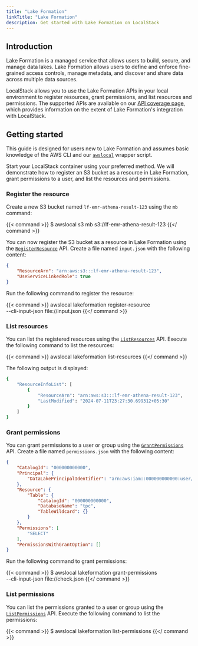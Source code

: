 ```yaml
---
title: "Lake Formation"
linkTitle: "Lake Formation"
description: Get started with Lake Formation on LocalStack
---
```


## Introduction

Lake Formation is a managed service that allows users to build, secure, and manage data lakes. Lake Formation allows users to define and enforce fine-grained access controls, manage metadata, and discover and share data across multiple data sources.

LocalStack allows you to use the Lake Formation APIs in your local environment to register resources, grant permissions, and list resources and permissions. The supported APIs are available on our [API coverage page](https://docs.localstack.cloud/references/coverage/coverage_lakeformation/), which provides information on the extent of Lake Formation's integration with LocalStack.

## Getting started

This guide is designed for users new to Lake Formation and assumes basic knowledge of the AWS CLI and our [`awslocal`](https://github.com/localstack/awscli-local) wrapper script.

Start your LocalStack container using your preferred method. We will demonstrate how to register an S3 bucket as a resource in Lake Formation, grant permissions to a user, and list the resources and permissions.

### Register the resource

Create a new S3 bucket named `lf-emr-athena-result-123` using the `mb` command:

{{< command >}}
$ awslocal s3 mb s3://lf-emr-athena-result-123
{{</ command >}}

You can now register the S3 bucket as a resource in Lake Formation using the [`RegisterResource`](https://docs.aws.amazon.com/lake-formation/latest/dg/API_RegisterResource.html) API. Create a file named `input.json` with the following content:

```json
{
    "ResourceArn": "arn:aws:s3:::lf-emr-athena-result-123",
    "UseServiceLinkedRole": true
}
```

Run the following command to register the resource:

{{< command >}}
awslocal lakeformation register-resource \
    --cli-input-json file://input.json
{{</ command >}}

### List resources

You can list the registered resources using the [`ListResources`](https://docs.aws.amazon.com/lake-formation/latest/dg/API_ListResources.html) API. Execute the following command to list the resources:

{{< command >}}
awslocal lakeformation list-resources
{{</ command >}}

The following output is displayed:

```bash
{
    "ResourceInfoList": [
        {
            "ResourceArn": "arn:aws:s3:::lf-emr-athena-result-123",
            "LastModified": "2024-07-11T23:27:30.699312+05:30"
        }
    ]
}
```

### Grant permissions

You can grant permissions to a user or group using the [`GrantPermissions`](https://docs.aws.amazon.com/lake-formation/latest/dg/API_GrantPermissions.html) API. Create a file named `permissions.json` with the following content:

```json
{
    "CatalogId": "000000000000",
    "Principal": {
        "DataLakePrincipalIdentifier": "arn:aws:iam::000000000000:user/lf-developer"
    },
    "Resource": {
        "Table": {
            "CatalogId": "000000000000",
            "DatabaseName": "tpc",
            "TableWildcard": {}
        }
    },
    "Permissions": [
        "SELECT"
    ],
    "PermissionsWithGrantOption": []
}
```

Run the following command to grant permissions:

{{< command >}}
$ awslocal lakeformation grant-permissions \
    --cli-input-json file://check.json
{{</ command >}}

### List permissions

You can list the permissions granted to a user or group using the [`ListPermissions`](https://docs.aws.amazon.com/lake-formation/latest/dg/API_ListPermissions.html) API. Execute the following command to list the permissions:

{{< command >}}
$ awslocal lakeformation list-permissions
{{</ command >}}
